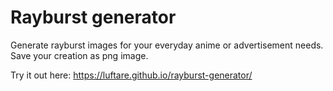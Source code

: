 # Rayburst generator

Generate rayburst images for your everyday anime or advertisement needs. Save your creation as png image.

Try it out here: https://luftare.github.io/rayburst-generator/